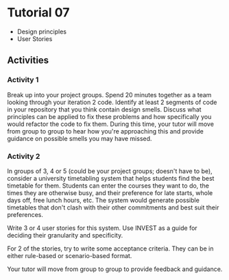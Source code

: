 # Tutorial 07

- Design principles
- User Stories

## Activities

### Activity 1

Break up into your project groups. Spend 20 minutes together as a team looking through your iteration 2 code. Identify at least 2 segments of code in your repository that you think contain design smells. Discuss what principles can be applied to fix these problems and how specifically you would refactor the code to fix them. During this time, your tutor will move from group to group to hear how you're approaching this and provide guidance on possible smells you may have missed.

### Activity 2

In groups of 3, 4 or 5 (could be your project groups; doesn't have to be), consider a university timetabling system that helps students find the best timetable for them. Students can enter the courses they want to do, the times they are otherwise busy, and their preference for late starts, whole days off, free lunch hours, etc. The system would generate possible timetables that don't clash with their other commitments and best suit their preferences.

Write 3 or 4 user stories for this system. Use INVEST as a guide for deciding their granularity and specificity.

For 2 of the stories, try to write some acceptance criteria. They can be in either rule-based or scenario-based format.

Your tutor will move from group to group to provide feedback and guidance.
